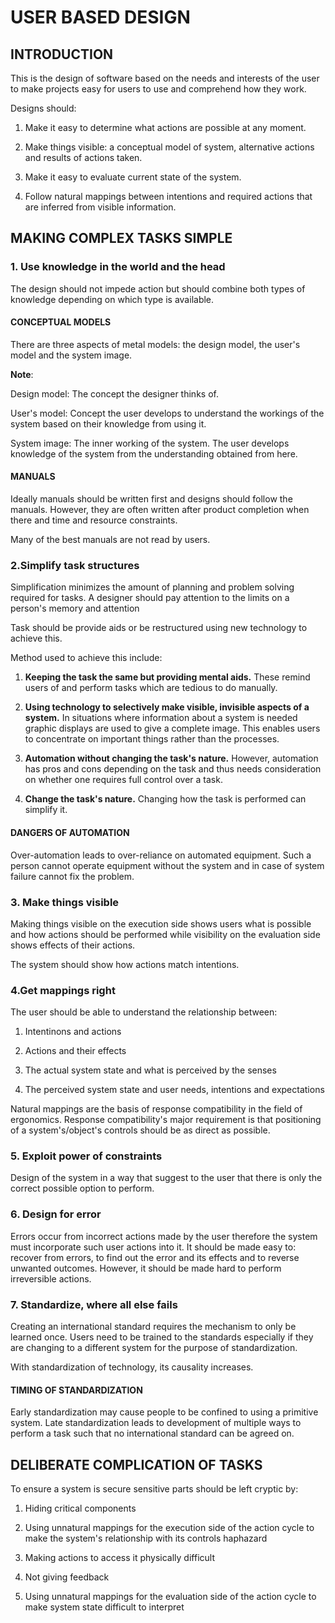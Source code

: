 # USER BASED DESIGN

## INTRODUCTION

This is the design of software based on the needs and interests of the user to make projects easy for users to use and comprehend how they work.

Designs should:

1. Make it easy to determine what actions are possible at any moment.

2. Make things visible: a conceptual model of system, alternative actions and results of actions taken.

3. Make it easy to evaluate current state of the system.

4. Follow natural mappings between intentions and required actions that are inferred from visible information.

## MAKING COMPLEX TASKS SIMPLE

### 1. Use knowledge in the world and the head

The design should not impede action but should combine both types of knowledge depending on which type is available.

#### CONCEPTUAL MODELS

There are three aspects of metal models: the design model, the user's model and the system image.

__Note__: 

Design model: The concept the designer thinks of.

User's model: Concept the user develops to understand the workings of the system based on their knowledge from using it.

System image: The inner working of the system. The user develops knowledge of the system from the understanding obtained from here.

#### MANUALS

Ideally manuals should be written first and designs should follow the manuals. However, they are often written after product completion when there and time and resource constraints.

Many of the best manuals are not read by users.

### 2.Simplify task structures

Simplification minimizes the amount of planning and problem solving required for tasks. A designer should pay attention to the limits on a person's memory and attention

Task should be provide aids or be restructured using new technology to achieve this.

Method used to achieve this include:

1. __Keeping the task the same but providing mental aids.__ These remind users of and perform tasks which are tedious to do manually.

2. __Using technology to selectively make visible, invisible aspects of a system.__ In situations where information about a system is needed graphic displays are used to give a complete image. This enables users to concentrate on important things rather than the processes.

3. __Automation without changing the task's nature.__ However, automation has pros and cons depending on the task and thus needs consideration on whether one requires full control over a task. 

4. __Change the task's nature.__ Changing how the task is performed  can simplify it.

#### DANGERS OF AUTOMATION

Over-automation leads to over-reliance on automated equipment. Such a person cannot operate equipment without the system and in case of system failure cannot fix the problem.

### 3. Make things visible

Making things visible on the execution side shows users what is possible and how actions should be performed while visibility on the evaluation side shows effects of their actions.

The system should show how actions match intentions.

### 4.Get mappings right

The user should be able to understand the relationship between:

1. Intentinons and actions

2. Actions and their effects

3. The actual system state and what is perceived by the senses

4. The perceived system state and user needs, intentions and expectations

Natural mappings are the basis of response compatibility in the field of ergonomics.
Response compatibility's major requirement is that positioning of a system's/object's controls should be as direct as possible.

### 5. Exploit power of constraints

Design of the system in a way that suggest to the user that there is only the correct possible option to perform.

### 6. Design for error

Errors occur from incorrect actions made by the user therefore the system must incorporate such user actions into it. It should be made easy to: recover from errors, to find out the error and its effects and to reverse unwanted outcomes. However, it should be made hard to perform irreversible actions.

### 7. Standardize, where all else fails

Creating an international standard requires the mechanism to only be learned once. Users need to be trained to the standards especially if they are changing to a different system for the purpose of standardization.

With standardization of technology, its causality increases.

#### TIMING OF STANDARDIZATION

Early standardization may cause people to be confined to using a primitive system. Late standardization leads to development of multiple ways to perform a task such that no international standard can be agreed on.

## DELIBERATE COMPLICATION OF TASKS

To ensure a system is secure sensitive parts should be left cryptic by:

1. Hiding critical components

2. Using unnatural mappings for the  execution side of the action cycle to make the system's relationship with its controls haphazard

3. Making actions to access it physically difficult

4. Not giving feedback

5. Using unnatural mappings for the evaluation side of the action cycle to make system state difficult to interpret